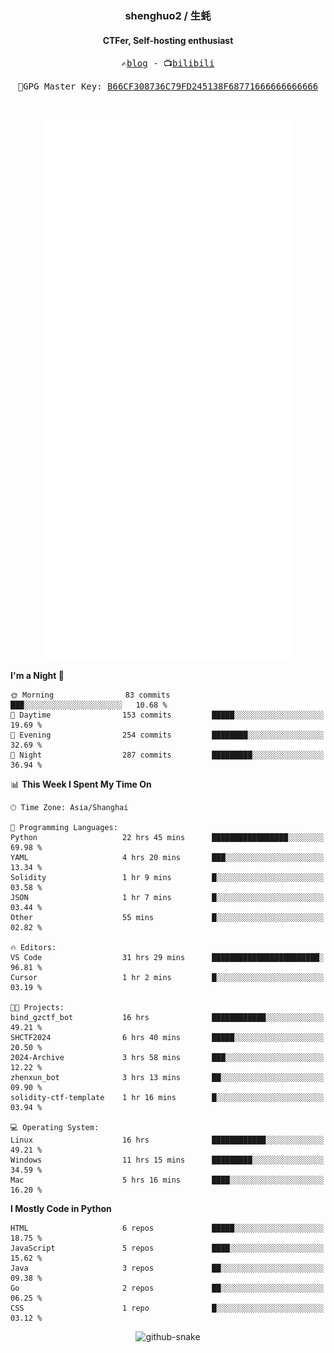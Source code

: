 <h3 align="center"> shenghuo2 / 生蚝 </h3>
<h4 align="center" >CTFer, Self-hosting enthusiast</h3>


<p align="center">
  <samp>
    ✍️<a href="https://blog.shenghuo2.top/">blog</a> -
    📺<a href="https://space.bilibili.com/85894935">bilibili</a>
  </samp>
</p>
<p align="center">
  <samp>
     🔐GPG Master Key: <a align="center" href="https://github.com/shenghuo2.gpg">B66CF308736C79FD245138F68771666666666666</a>
  </samp>
</p>
<br>
<p align="center">
  <a href="https://github.com/shenghuo2">
    <img width="400" align="top" src="https://github.com/shenghuo2/shenghuo2/blob/main/metrics.left.svg" />
  </a>
  <a href="https://github.com/shenghuo2">
    <img width="400" align="top" src="https://github.com/shenghuo2/shenghuo2/blob/main/metrics.right.svg" />
  </a>
</p>


<!--START_SECTION:waka-->
**I'm a Night 🦉** 

```text
🌞 Morning                83 commits          ███░░░░░░░░░░░░░░░░░░░░░░   10.68 % 
🌆 Daytime                153 commits         █████░░░░░░░░░░░░░░░░░░░░   19.69 % 
🌃 Evening                254 commits         ████████░░░░░░░░░░░░░░░░░   32.69 % 
🌙 Night                  287 commits         █████████░░░░░░░░░░░░░░░░   36.94 % 
```


📊 **This Week I Spent My Time On** 

```text
🕑︎ Time Zone: Asia/Shanghai

💬 Programming Languages: 
Python                   22 hrs 45 mins      █████████████████░░░░░░░░   69.98 % 
YAML                     4 hrs 20 mins       ███░░░░░░░░░░░░░░░░░░░░░░   13.34 % 
Solidity                 1 hr 9 mins         █░░░░░░░░░░░░░░░░░░░░░░░░   03.58 % 
JSON                     1 hr 7 mins         █░░░░░░░░░░░░░░░░░░░░░░░░   03.44 % 
Other                    55 mins             █░░░░░░░░░░░░░░░░░░░░░░░░   02.82 % 

🔥 Editors: 
VS Code                  31 hrs 29 mins      ████████████████████████░   96.81 % 
Cursor                   1 hr 2 mins         █░░░░░░░░░░░░░░░░░░░░░░░░   03.19 % 

🐱‍💻 Projects: 
bind_gzctf_bot           16 hrs              ████████████░░░░░░░░░░░░░   49.21 % 
SHCTF2024                6 hrs 40 mins       █████░░░░░░░░░░░░░░░░░░░░   20.50 % 
2024-Archive             3 hrs 58 mins       ███░░░░░░░░░░░░░░░░░░░░░░   12.22 % 
zhenxun_bot              3 hrs 13 mins       ██░░░░░░░░░░░░░░░░░░░░░░░   09.90 % 
solidity-ctf-template    1 hr 16 mins        █░░░░░░░░░░░░░░░░░░░░░░░░   03.94 % 

💻 Operating System: 
Linux                    16 hrs              ████████████░░░░░░░░░░░░░   49.21 % 
Windows                  11 hrs 15 mins      █████████░░░░░░░░░░░░░░░░   34.59 % 
Mac                      5 hrs 16 mins       ████░░░░░░░░░░░░░░░░░░░░░   16.20 % 
```

**I Mostly Code in Python** 

```text
HTML                     6 repos             █████░░░░░░░░░░░░░░░░░░░░   18.75 % 
JavaScript               5 repos             ████░░░░░░░░░░░░░░░░░░░░░   15.62 % 
Java                     3 repos             ██░░░░░░░░░░░░░░░░░░░░░░░   09.38 % 
Go                       2 repos             ██░░░░░░░░░░░░░░░░░░░░░░░   06.25 % 
CSS                      1 repo              █░░░░░░░░░░░░░░░░░░░░░░░░   03.12 % 
```




<!--END_SECTION:waka-->


<div align="center">
  <picture>
    <source media="(prefers-color-scheme: dark)" srcset="https://gist.githubusercontent.com/shenghuo2/bfce20b14ab0484cef03bae6e60e0b3a/raw/github-snake-dark.svg" />
    <source media="(prefers-color-scheme: light)" srcset="https://gist.githubusercontent.com/shenghuo2/bfce20b14ab0484cef03bae6e60e0b3a/raw/github-snake.svg" />
    <img alt="github-snake" src="https://gist.githubusercontent.com/shenghuo2/bfce20b14ab0484cef03bae6e60e0b3a/raw/github-snake.svg" />
  </picture>
</div>

<!--
**shenghuo2/shenghuo2** is a ✨ _special_ ✨ repository because its `README.md` (this file) appears on your GitHub profile.

Here are some ideas to get you started:

- 🔭 I’m currently working on ...
- 🌱 I’m currently learning ...
- 👯 I’m looking to collaborate on ...
- 🤔 I’m looking for help with ...
- 💬 Ask me about ...
- 📫 How to reach me: ...
- 😄 Pronouns: ...
- ⚡ Fun fact: ...
-->
